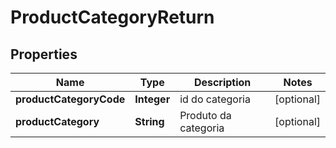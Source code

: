 
# ProductCategoryReturn

## Properties
Name | Type | Description | Notes
------------ | ------------- | ------------- | -------------
**productCategoryCode** | **Integer** | id do categoria |  [optional]
**productCategory** | **String** | Produto da categoria |  [optional]



